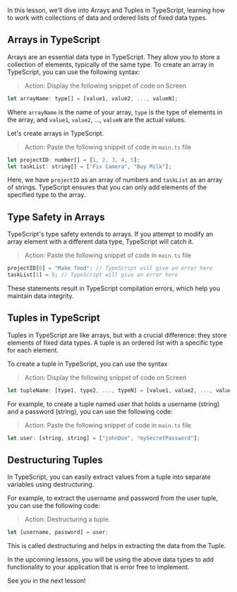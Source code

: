 In this lesson, we'll dive into Arrays and Tuples in TypeScript, learning how to work with collections of data and ordered lists of fixed data types.

## Arrays in TypeScript

Arrays are an essential data type in TypeScript. They allow you to store a collection of elements, typically of the same type. To create an array in TypeScript, you can use the following syntax:

> Action: Display the following snippet of code on Screen

```javascript
let arrayName: type[] = [value1, value2, ..., valueN];
```

Where `arrayName` is the name of your array, `type` is the type of elements in the array, and `value1`, `value2`, ..., `valueN` are the actual values.

Let's create arrays in TypeScript.

> Action: Paste the following snippet of code in `main.ts` file

```javascript
let projectID: number[] = [1, 2, 3, 4, 5];
let taskList: string[] = ["Fix Camera", "Buy Milk"];
```

Here, we have `projectID` as an array of numbers and `taskList` as an array of strings. TypeScript ensures that you can only add elements of the specified type to the array.

## Type Safety in Arrays

TypeScript's type safety extends to arrays. If you attempt to modify an array element with a different data type, TypeScript will catch it.

> Action: Paste the following snippet of code in `main.ts` file

```javascript
projectID[0] = "Make food"; // TypeScript will give an error here
taskList[1] = 5; // TypeScript will give an error here
```

These statements result in TypeScript compilation errors, which help you maintain data integrity.

## Tuples in TypeScript

Tuples in TypeScript are like arrays, but with a crucial difference: they store elements of fixed data types. A tuple is an ordered list with a specific type for each element.

To create a tuple in TypeScript, you can use the syntax

> Action: Display the following snippet of code on Screen

```javascript
let tupleName: [type1, type2, ..., typeN] = [value1, value2, ..., valueN]
```

For example, to create a tuple named user that holds a username (string) and a password (string), you can use the following code:

> Action: Paste the following snippet of code in `main.ts` file

```javascript
let user: [string, string] = ["johnDoe", "mySecretPassword"];
```

## Destructuring Tuples

In TypeScript, you can easily extract values from a tuple into separate variables using destructuring.

For example, to extract the username and password from the user tuple, you can use the following code:

> Action: Destructuring a tuple.

```javascript
let [username, password] = user;
```

This is called destructuring and helps in extracting the data from the Tuple.

In the upcoming lessons, you will be using the above data types to add functionality to your application that is error free to implement.

See you in the next lesson!
